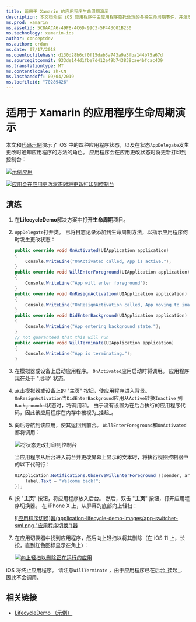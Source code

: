 ```yaml
---
title: 适用于 Xamarin 的应用程序生命周期演示
description: 本文档介绍 iOS 应用程序中由应用程序委托处理的各种生命周期事件，并演示如何处理这些事件。
ms.prod: xamarin
ms.assetid: 5C8AACA6-49F8-4C6D-99C3-5F443C01B230
ms.technology: xamarin-ios
author: conceptdev
ms.author: crdun
ms.date: 07/17/2018
ms.openlocfilehash: d130d28b6cf0f15dab3a743a9a3fba144b75a67d
ms.sourcegitcommit: 933de144d1fbe7d412e49b743839cae4bfcac439
ms.translationtype: MT
ms.contentlocale: zh-CN
ms.lasthandoff: 09/04/2019
ms.locfileid: "70289426"
---
```

# <a name="application-lifecycle-demo-for-xamarinios"></a>适用于 Xamarin 的应用程序生命周期演示

本文和[代码示例](https://docs.microsoft.com/samples/xamarin/ios-samples/lifecycledemo)演示了 iOS 中的四种应用程序状态，以及在状态`AppDelegate`发生更改时通知应用程序的方法的角色。 应用程序会在应用更改状态时将更新打印到控制台：

[![](application-lifecycle-demo-images/image3-sml.png "示例应用")](application-lifecycle-demo-images/image3.png#lightbox)

[![](application-lifecycle-demo-images/image4.png "应用会在应用更改状态时将更新打印到控制台")](application-lifecycle-demo-images/image4.png#lightbox)

## <a name="walkthrough"></a>演练

1. 在**LifecycleDemo**解决方案中打开**生命周期**项目。
1. `AppDelegate`打开类。 已将日志记录添加到生命周期方法，以指示应用程序何时发生更改状态：

    ```csharp
    public override void OnActivated(UIApplication application)
    {
        Console.WriteLine("OnActivated called, App is active.");
    }
    public override void WillEnterForeground(UIApplication application)
    {
        Console.WriteLine("App will enter foreground");
    }
    public override void OnResignActivation(UIApplication application)
    {
        Console.WriteLine("OnResignActivation called, App moving to inactive state.");
    }
    public override void DidEnterBackground(UIApplication application)
    {
        Console.WriteLine("App entering background state.");
    }
    // not guaranteed that this will run
    public override void WillTerminate(UIApplication application)
    {
        Console.WriteLine("App is terminating.");
    }
    ```

1. 在模拟器或设备上启动应用程序。 `OnActivated`应用启动时将调用。 应用程序现在处于 "_活动_" 状态。
1. 点击模拟器或设备上的 "主页" 按钮，使应用程序进入背景。 `OnResignActivation`当`DidEnterBackground`应用从`Active`转换`Inactive` 到`Backgrounded`状态时，将调用和。 由于没有设置为在后台执行的应用程序代码，因此该应用程序在内存中被视为_挂起_。
1. 向后导航到该应用，使其返回到前台。 `WillEnterForeground`和`OnActivated`都将调用：

    ![](application-lifecycle-demo-images/image4.png "将状态更改打印到控制台")

    当应用程序从后台进入前台并更改屏幕上显示的文本时，将执行视图控制器中的以下代码行：

    ```csharp
    UIApplication.Notifications.ObserveWillEnterForeground ((sender, args) => {
        label.Text = "Welcome back!";
    });
    ```

1. 按 "**主页**" 按钮，将应用程序放入后台。 然后，双击 "**主页**" 按钮，打开应用程序切换器。 在 iPhone X 上，从屏幕的底部向上轻扫：

    [![应用程序切换]器(application-lifecycle-demo-images/app-switcher-sml.png "应用程序切换")器](application-lifecycle-demo-images/app-switcher.png#lightbox)
  
1. 在应用切换器中找到应用程序，然后向上轻扫以将其删除（在 iOS 11 上，长按，直到红色图标显示在角上）：

    [![向上轻扫以删除正在运行的应用](application-lifecycle-demo-images/app-switcher-swipe-sml.png "向上轻扫以删除正在运行的应用")](application-lifecycle-demo-images/app-switcher-swipe.png#lightbox)

iOS 将终止应用程序。 请注意`WillTerminate` ，由于应用程序已在后台_挂起_，因此不会调用。

## <a name="related-links"></a>相关链接

- [LifecycleDemo （示例）](https://docs.microsoft.com/samples/xamarin/ios-samples/lifecycledemo)
